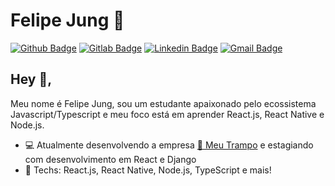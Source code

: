 # Felipe Jung :guitar:
[![Github Badge](https://img.shields.io/badge/-Github-000?style=flat-square&logo=Github&logoColor=white&link=https://github.com/felipe-jm)](https://github.com/felipe-jm)
[![Gitlab Badge](https://img.shields.io/badge/-Gitlab-303030?style=flat-square&logo=Gitlab&logoColor=white&link=https://gitlab.com/felibread)](https://gitlab.com/felibread)
[![Linkedin Badge](https://img.shields.io/badge/-LinkedIn-blue?style=flat-square&logo=Linkedin&logoColor=white&link=https://www.linkedin.com/in/felipe-jung/)](https://www.linkedin.com/in/felipe-jung/)
[![Gmail Badge](https://img.shields.io/badge/-Gmail-c14438?style=flat-square&logo=Gmail&logoColor=white&link=mailto:felipemattoseu@gmail.com)](mailto:felipemattoseu@gmail.com)

## Hey 👋, 
Meu nome é Felipe Jung, sou um estudante apaixonado pelo ecossistema Javascript/Typescript e meu foco está em aprender React.js, React Native e Node.js.

- :computer: Atualmente desenvolvendo a empresa [:blue_heart: Meu Trampo](https://meutrampo.com) e estagiando com desenvolvimento em React e Django
- :rocket: Techs: React.js, React Native, Node.js, TypeScript e mais!

